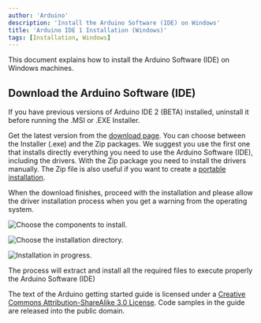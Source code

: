 ```yaml
---
author: 'Arduino'
description: 'Install the Arduino Software (IDE) on Windows'
title: 'Arduino IDE 1 Installation (Windows)'
tags: [Installation, Windows]
---
```


This document explains how to install the Arduino Software (IDE) on Windows machines.

## Download the Arduino Software (IDE)

If you have previous versions of Arduino IDE 2 (BETA) installed, uninstall it before running the .MSI or .EXE Installer. 

Get the latest version from the [download page](https://www.arduino.cc/en/Main/Software). You can choose between the Installer (.exe) and the Zip packages. We suggest you use the first one that installs directly everything you need to use the Arduino Software (IDE), including the drivers. With the Zip package you need to install the drivers manually. The Zip file is also useful if you want to create a [portable installation](/en/Guide/PortableIDE).

When the download finishes, proceed with the installation and please allow the driver installation process when you get a warning from the operating system.

![Choose the components to install.](assets/DRV_Capture1.png)


![Choose the installation directory.](assets/DRV_Capture2.png)


![Installation in progress.](assets/DRV_Capture3.png)

The process will extract and install all the required files to execute properly the Arduino Software (IDE)

The text of the Arduino getting started guide is licensed under a
[Creative Commons Attribution-ShareAlike 3.0 License](http://creativecommons.org/licenses/by-sa/3.0/). Code samples in the guide are released into the public domain.

